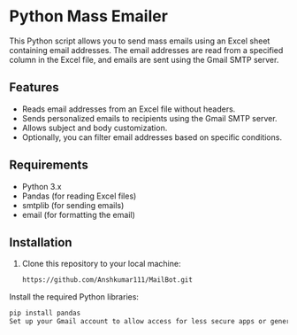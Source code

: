 # Python Mass Emailer

This Python script allows you to send mass emails using an Excel sheet containing email addresses. The email addresses are read from a specified column in the Excel file, and emails are sent using the Gmail SMTP server.

## Features

- Reads email addresses from an Excel file without headers.
- Sends personalized emails to recipients using the Gmail SMTP server.
- Allows subject and body customization.
- Optionally, you can filter email addresses based on specific conditions.

## Requirements

- Python 3.x
- Pandas (for reading Excel files)
- smtplib (for sending emails)
- email (for formatting the email)

## Installation

1. Clone this repository to your local machine:

   ```bash
   https://github.com/Anshkumar111/MailBot.git

Install the required Python libraries:

   ```bash
   pip install pandas
Set up your Gmail account to allow access for less secure apps or generate an App Password if 2-factor authentication is enabled.
